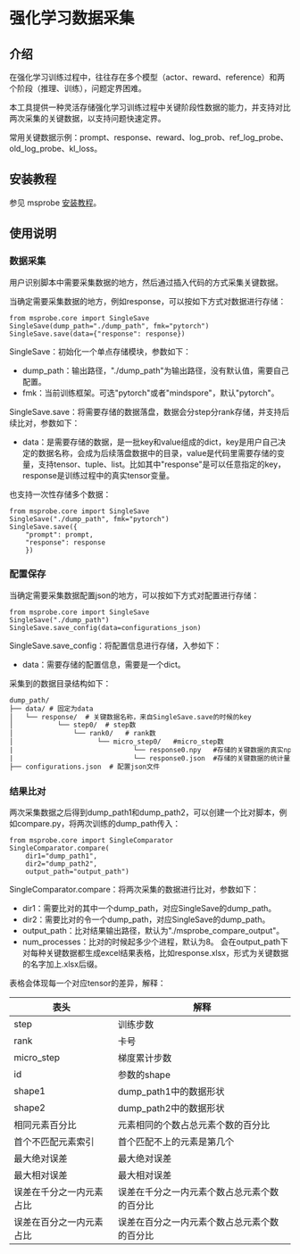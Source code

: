 # 强化学习数据采集

## 介绍
在强化学习训练过程中，往往存在多个模型（actor、reward、reference）和两个阶段（推理、训练），问题定界困难。

本工具提供一种灵活存储强化学习训练过程中关键阶段性数据的能力，并支持对比两次采集的关键数据，以支持问题快速定界。

常用关键数据示例：prompt、response、reward、log_prob、ref_log_probe、old_log_probe、kl_loss。


## 安装教程

参见 msprobe [安装教程](./01.installation.md)。

## 使用说明

### 数据采集

用户识别脚本中需要采集数据的地方，然后通过插入代码的方式采集关键数据。

当确定需要采集数据的地方，例如response，可以按如下方式对数据进行存储：
```
from msprobe.core import SingleSave
SingleSave(dump_path="./dump_path", fmk="pytorch")
SingleSave.save(data={"response": response})
```
SingleSave：初始化一个单点存储模块，参数如下：
- dump_path：输出路径，"./dump_path"为输出路径，没有默认值，需要自己配置。
- fmk：当前训练框架。可选"pytorch"或者"mindspore"，默认"pytorch"。

SingleSave.save：将需要存储的数据落盘，数据会分step分rank存储，并支持后续比对，参数如下：
- data：是需要存储的数据，是一批key和value组成的dict，key是用户自己决定的数据名称，会成为后续落盘数据中的目录，value是代码里需要存储的变量，支持tensor、tuple、list。比如其中"response"是可以任意指定的key，response是训练过程中的真实tensor变量。

也支持一次性存储多个数据：
```
from msprobe.core import SingleSave
SingleSave("./dump_path", fmk="pytorch")
SingleSave.save({
    "prompt": prompt,
    "response": response
    })
```

### 配置保存

当确定需要采集数据配置json的地方，可以按如下方式对配置进行存储：
```
from msprobe.core import SingleSave
SingleSave("./dump_path")
SingleSave.save_config(data=configurations_json)
```

SingleSave.save_config：将配置信息进行存储，入参如下：
- data：需要存储的配置信息，需要是一个dict。

采集到的数据目录结构如下：
```txt
dump_path/
├── data/ # 固定为data
│   └── response/  # 关键数据名称，来自SingleSave.save的时候的key
│           └── step0/  # step数
│               └── rank0/   # rank数
│                     └── micro_step0/   #micro_step数
|                              └── response0.npy   #存储的关键数据的真实npy文件
|                              └── response0.json  #存储的关键数据的统计量文件，包括tensor的最大、最小、均值、norm、shape
├── configurations.json  # 配置json文件
```

### 结果比对

两次采集数据之后得到dump_path1和dump_path2，可以创建一个比对脚本，例如compare.py，将两次训练的dump_path传入：
```
from msprobe.core import SingleComparator
SingleComparator.compare(
    dir1="dump_path1", 
    dir2="dump_path2", 
    output_path="output_path")
```
SingleComparator.compare：将两次采集的数据进行比对，参数如下：
- dir1：需要比对的其中一个dump_path，对应SingleSave的dump_path。
- dir2：需要比对的令一个dump_path，对应SingleSave的dump_path。
- output_path：比对结果输出路径，默认为"./msprobe_compare_output"。
- num_processes：比对的时候起多少个进程，默认为8。
会在output_path下对每种关键数据都生成excel结果表格，比如response.xlsx，形式为关键数据的名字加上.xlsx后缀。

表格会体现每一个对应tensor的差异，解释：

表头 | 解释 |
|-------|---------|
| step | 训练步数 |
| rank | 卡号 |
| micro_step | 梯度累计步数 |
| id | 参数的shape |
| shape1 | dump_path1中的数据形状 |
| shape2 | dump_path2中的数据形状 |
| 相同元素百分比 | 元素相同的个数占总元素个数的百分比 |
| 首个不匹配元素索引 | 首个匹配不上的元素是第几个 |
| 最大绝对误差 | 最大绝对误差 |
| 最大相对误差 | 最大相对误差 |
| 误差在千分之一内元素占比 | 误差在千分之一内元素个数占总元素个数的百分比 |
| 误差在百分之一内元素占比 | 误差在百分之一内元素个数占总元素个数的百分比 |
